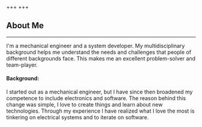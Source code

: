 +++
+++

## About Me
---

I'm a mechanical engineer and a system developer.
My multidisciplinary background helps me understand the needs
and challenges that people of different backgrounds face. This makes me an
excellent problem-solver and team-player. 


#### Background:
I started out as a mechanical engineer, but I have since then broadened my competence to include electronics and software.
The reason behind this change was simple, I love to create things
and learn about new technologies.  Through my experience I have realized what I love the
most is tinkering on electrical systems and to iterate on software.



